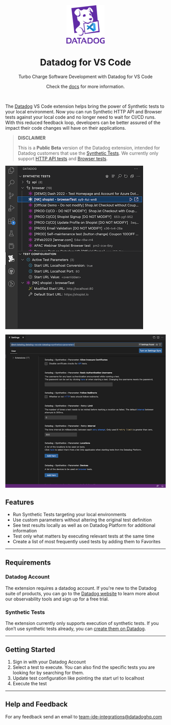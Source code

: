 <!-- markdownlint-disable MD033 -->
<!-- markdownlint-disable MD041 -->
<div align="center">
<img src="assets/images/logo.png" width="120">
<h1> Datadog for VS Code </h1>
<p>Turbo Charge Software Development with Datadog for VS Code</p>
<p>Check the <a href="https://cuddly-adventure-l8j627m.pages.github.io/" target="_blank">docs</a> for more information.</p>
<br/>
</div>
<!-- markdownlint-enable MD041 -->
<!-- markdownlint-enable MD033 -->

The [Datadog](https://www.datadoghq.com/) VS Code extension helps bring the power of Synthetic tests to your local environment. Now you can run Synthetic HTTP API and Browser tests against your local code and no longer need to wait for CI/CD runs. With this reduced feedback loop, developers can be better assured of the impact their code changes will have on their applications.

> **DISCLAIMER**
>
> This is a **Public Beta** version of the Datadog extension, intended for Datadog customers that use the [Synthetic Tests](https://docs.datadoghq.com/synthetics/). We currently only support [HTTP API tests](https://docs.datadoghq.com/synthetics/api_tests/http_tests/?tab=requestoptions) and [Browser tests](https://docs.datadoghq.com/synthetics/browser_tests/?tab=requestoptions).

![synthetic tests](assets/images/readme/readme_synthetic_tests_01.png)

![synthetic tests](assets/images/readme/readme_synthetic_tests_02.png)

## Features

- Run Synthetic Tests targeting your local environments
- Use custom parameters without altering the original test definition
- See test results locally as well as on Datadog Platform for additional information
- Test only what matters by executing relevant tests at the same time
- Create a list of most frequently used tests by adding them to Favorites  

---

## Requirements

### Datadog Account

The extension requires a datadog account. If you're new to the Datadog suite of products, you can go to the [Datadog website](https://www.datadoghq.com/) to learn more about our observability tools and sign up for a free trial.

### Synthetic Tests

The extension currently only supports execution of synthetic tests. If you don’t use synthetic tests already, you can [create them on Datadog](https://app.datadoghq.com/synthetics/tests).

---

## Getting Started

1. Sign in with your Datadog Account
1. Select a test to execute. You can also find the specific tests you are looking for by searching for them.
1. Update test configuration like pointing the start url to localhost
1. Execute the test

---

## Help and Feedback

For any feedback send an email to [team-ide-integrations@datadoghq.com](mailto:team-ide-integrations@datadoghq.com)
